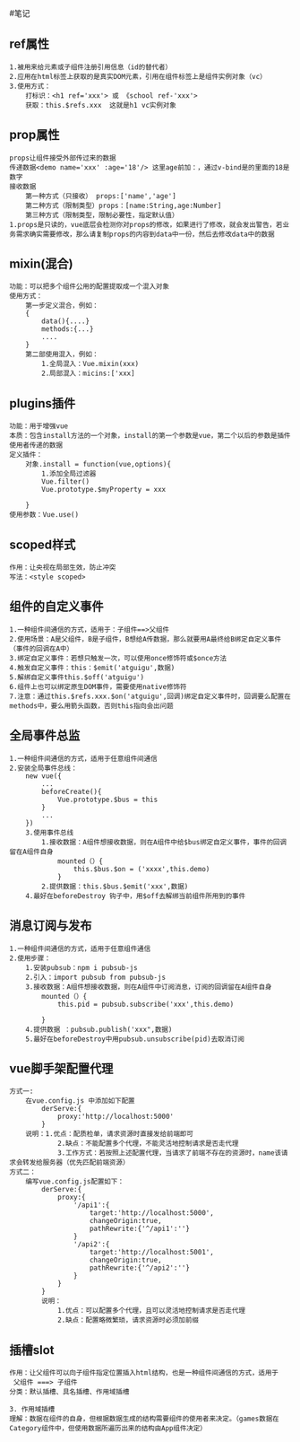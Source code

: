 #笔记

## ref属性
    1.被用来给元素或子组件注册引用信息（id的替代者）
    2.应用在html标签上获取的是真实DOM元素，引用在组件标签上是组件实例对象（vc）
    3.使用方式：
        打标识：<h1 ref='xxx'> 或 《school ref-'xxx'>
        获取：this.$refs.xxx  这就是h1 vc实例对象

## prop属性
    props让组件接受外部传过来的数据
    传递数据<demo name='xxx' :age='18'/> 这里age前加：，通过v-bind是的里面的18是数字
    接收数据
        第一种方式（只接收） props:['name','age']
        第二种方式（限制类型）props：[name:String,age:Number]
        第三种方式（限制类型，限制必要性，指定默认值）
    1.props是只读的，vue底层会检测你对props的修改，如果进行了修改，就会发出警告，若业务需求确实需要修改，那么请复制props的内容到data中一份，然后去修改data中的数据


## mixin(混合)
    功能：可以把多个组件公用的配置提取成一个混入对象
    使用方式：
        第一步定义混合，例如：
        {
            data(){....}
            methods:{...}
            ....
        }
        第二部使用混入，例如：
            1.全局混入：Vue.mixin(xxx)
            2.局部混入：micins:['xxx]

## plugins插件
    功能：用于增强vue
    本质：包含install方法的一个对象，install的第一个参数是vue，第二个以后的参数是插件使用者传递的数据
    定义插件：
        对象.install = function(vue,options){
            1.添加全局过滤器
            Vue.filter()
            Vue.prototype.$myProperty = xxx

        }
    使用参数：Vue.use()

## scoped样式

    作用：让央视在局部生效，防止冲突
    写法：<style scoped>

## 组件的自定义事件
    1.一种组件间通信的方式，适用于：子组件==>父组件
    2.使用场景：A是父组件，B是子组件，B想给A传数据，那么就要用A最终给B绑定自定义事件（事件的回调在A中）
    3.绑定自定义事件：若想只触发一次，可以使用once修饰符或$once方法
    4.触发自定义事件：this：$emit('atguigu',数据)
    5.解绑自定义事件this.$off('atguigu')
    6.组件上也可以绑定原生DOM事件，需要使用native修饰符
    7.注意：通过this.$refs.xxx.$on('atguigu',回调)绑定自定义事件时，回调要么配置在methods中，要么用箭头函数，否则this指向会出问题
## 全局事件总监
    1.一种组件间通信的方式，适用于任意组件间通信
    2.安装全局事件总线：
        new vue({
            ...
            beforeCreate(){
                Vue.prototype.$bus = this
            }
            ...
        })
        3.使用事件总线
            1.接收数据：A组件想接收数据，则在A组件中给$bus绑定自定义事件，事件的回调留在A组件自身
                mounted（）{
                    this.$bus.$on = ('xxxx',this.demo)
                }
            2.提供数据：this.$bus.$emit('xxx',数据)
        4.最好在beforeDestroy 钩子中，用$off去解绑当前组件所用到的事件

## 消息订阅与发布
    1.一种组件间通信的方式，适用于任意组件通信
    2.使用步骤：
        1.安装pubsub：npm i pubsub-js
        2.引入：import pubsub from pubsub-js
        3.接收数据：A组件想接收数据，则在A组件中订阅消息，订阅的回调留在A组件自身
            mounted（）{
                this.pid = pubsub.subscribe('xxx',this.demo)

            }
        4.提供数据 ：pubsub.publish('xxx",数据)
        5.最好在beforeDestroy中用pubsub.unsubscribe(pid)去取消订阅



## vue脚手架配置代理
    方式一:
        在vue.config.js 中添加如下配置
            derServe:{
                proxy:'http://localhost:5000'
            }
        说明：1.优点：配质检单，请求资源时直接发给前端即可
                2.缺点：不能配置多个代理，不能灵活地控制请求是否走代理
                3.工作方式：若按照上述配置代理，当请求了前端不存在的资源时，name该请求会转发给服务器（优先匹配前端资源）
    方式二：
        编写vue.config.js配置如下：
            derServe:{
                proxy:{
                    '/api1':{
                        target:'http://localhost:5000',
                        changeOrigin:true,
                        pathRewrite:{'^/api1':''}
                    }
                    '/api2':{
                        target:'http://localhost:5001',
                        changeOrigin:true,
                        pathRewrite:{'^/api2':''}
                    }
                }
            }
            说明：
                1.优点：可以配置多个代理，且可以灵活地控制请求是否走代理
                2.缺点：配置略微繁琐，请求资源时必须加前缀

## 插槽slot
    作用：让父组件可以向子组件指定位置插入html结构，也是一种组件间通信的方式，适用于
     父组件 ===> 子组件
    分类：默认插槽、具名插槽、作用域插槽

    3. 作用域插槽
    理解：数据在组件的自身，但根据数据生成的结构需要组件的使用者来决定。（games数据在Category组件中，但使用数据所遍历出来的结构由App组件决定）